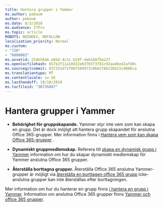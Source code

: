 ```yaml
---
title: Hantera grupper i Yammer
ms.author: pebaum
author: pebaum
ms.date: 8/3/2018
ms.audience: ITPro
ms.topic: article
ROBOTS: NOINDEX, NOFOLLOW
localization_priority: Normal
ms.custom:
- "720"
- "6000003"
ms.assetid: 254b58a6-a85d-4c1c-b19f-de61b8f9a227
ms.openlocfilehash: 657e2f11a18d22e63765f3781c92aa4be42af40c
ms.sourcegitcommit: 037331d71f06750d972c0b6278b23bb15c4806ca
ms.translationtype: MT
ms.contentlocale: sv-SE
ms.lasthandoff: 10/18/2019
ms.locfileid: "36735047"
---
```

# <a name="manage-groups-in-yammer"></a>Hantera grupper i Yammer

- **Behörighet för gruppskapande.** Yammer styr inte vem som kan skapa en grupp. Det är dock möjligt att hantera grupp skapandet för anslutna Office 365-grupper. Mer information finns i [Hantera vem som kan skapa Office 365-grupper](https://docs.microsoft.com/office365/admin/create-groups/manage-creation-of-groups) .

- **Dynamiskt gruppmedlemskap.** Referera till [skapa en dynamisk grupp i Yammer](https://docs.microsoft.com/yammer/manage-yammer-groups/create-a-dynamic-group) information om hur du skapar dynamiskt medlemskap för Yammer anslutna Office 365 grupper.

- **Återställa borttagna grupper.** Återställa Office 365 anslutna Yammer-grupper är möjligt via [återställa en borttagen office 365 grupp](https://docs.microsoft.com/office365/admin/create-groups/restore-deleted-group) icke-anslutna grupper kan inte återställas efter borttagningen.

Mer information om hur du hanterar en grupp finns [i hantera en grupp i Yammer](https://support.office.com/article/Manage-a-group-in-Yammer-6e05c6d6-5548-4c88-89cd-e6757a514ef2). Information om anslutna Office 365 grupper finns [Yammer och office 365 grupper](https://docs.microsoft.com/yammer/manage-yammer-groups/yammer-and-office-365-groups).
  